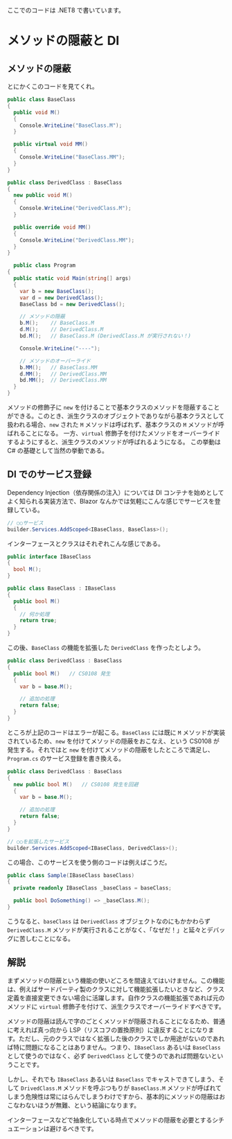 ここでのコードは .NET8 で書いています。

# メソッドの隠蔽と DI
## メソッドの隠蔽
とにかくこのコードを見てくれ。
``` cs
public class BaseClass
{
  public void M()
  {
    Console.WriteLine("BaseClass.M");
  }

  public virtual void MM()
  {
    Console.WriteLine("BaseClass.MM");
  }
}

public class DerivedClass : BaseClass
{
  new public void M()
  {
    Console.WriteLine("DerivedClass.M");
  }

  public override void MM()
  {
    Console.WriteLine("DerivedClass.MM");
  }
}

  public class Program
{
  public static void Main(string[] args)
  {
    var b = new BaseClass();
    var d = new DerivedClass();
    BaseClass bd = new DerivedClass();

    // メソッドの隠蔽
    b.M();    // BaseClass.M
    d.M();    // DerivedClass.M
    bd.M();   // BaseClass.M (DerivedClass.M が実行されない！)

    Console.WriteLine("----");

    // メソッドのオーバーライド
    b.MM();   // BaseClass.MM
    d.MM();   // DerivedClass.MM
    bd.MM();  // DerivedClass.MM
  }
}
```

メソッドの修飾子に `new` を付けることで基本クラスのメソッドを隠蔽することができる。このとき、派生クラスのオブジェクトでありながら基本クラスとして扱われる場合、`new` された `M` メソッドは呼ばれず、基本クラスの `M` メソッドが呼ばれることになる。
一方、`virtual` 修飾子を付けたメソッドをオーバーライドするようにすると、派生クラスのメソッドが呼ばれるようになる。
この挙動は C# の基礎として当然の挙動である。

## DI でのサービス登録
Dependency Injection（依存関係の注入）については DI コンテナを始めとしてよく知られる実装方法で、Blazor なんかでは気軽にこんな感じでサービスを登録している。
``` cs
// ○○サービス
builder.Services.AddScoped<IBaseClass, BaseClass>();
```
インターフェースとクラスはそれぞれこんな感じである。
``` cs
public interface IBaseClass
{
  bool M();
}

public class BaseClass : IBaseClass
{
  public bool M()
  {
    // 何か処理
    return true;
  }
}
```

この後、`BaseClass` の機能を拡張した `DerivedClass` を作ったとしよう。
``` cs
public class DerivedClass : BaseClass
{
  public bool M()   // CS0108 発生
  {
    var b = base.M();

    // 追加の処理
    return false;
  }
}
```
ところが上記のコードはエラーが起こる。`BaseClass` には既に `M` メソッドが実装されているため、`new` を付けてメソッドの隠蔽をおこなえ、という CS0108 が発生する。それではと `new` を付けてメソッドの隠蔽をしたところで満足し、`Program.cs` のサービス登録を書き換える。
``` cs
public class DerivedClass : BaseClass
{
  new public bool M()   // CS0108 発生を回避
  {
    var b = base.M();

    // 追加の処理
    return false;
  }
}
```

``` cs
// ○○を拡張したサービス
builder.Services.AddScoped<IBaseClass, DerivedClass>();
```

この場合、このサービスを使う側のコードは例えばこうだ。
``` cs
public class Sample(IBaseClass baseClass)
{
  private readonly IBaseClass _baseClass = baseClass;

  public bool DoSomething() => _baseClass.M();
}
```

こうなると、`baseClass` は `DerivedClass` オブジェクトなのにもかかわらず `DerivedClass.M` メソッドが実行されることがなく、「なぜだ！」と延々とデバッグに苦しむことになる。

## 解説
まずメソッドの隠蔽という機能の使いどころを間違えてはいけません。この機能は、例えばサードパーティ製のクラスに対して機能拡張したいときなど、クラス定義を直接変更できない場合に活躍します。自作クラスの機能拡張であれば元のメソッドに `virtual` 修飾子を付けて、派生クラスでオーバーライドすべきです。

メソッドの隠蔽は読んで字のごとくメソッドが隠蔽されることになるため、普通に考えれば真っ向から LSP（リスコフの置換原則）に違反することになります。ただし、元のクラスではなく拡張した後のクラスでしか用途がないのであれば特に問題になることはありません。つまり、`IBaseClass` あるいは `BaseClass` として使うのではなく、必ず `DerivedClass` として使うのであれば問題ないということです。

しかし、それでも `IBaseClass` あるいは `BaseClass` でキャストできてしまう、そして `DrivedClass.M` メソッドを呼ぶつもりが `BaseClass.M` メソッドが呼ばれてしまう危険性は常にはらんでしまうわけですから、基本的にメソッドの隠蔽はおこなわないほうが無難、という結論になります。

インターフェースなどで抽象化している時点でメソッドの隠蔽を必要とするシチュエーションは避けるべきです。
